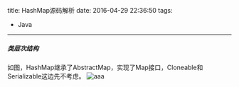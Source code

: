 title: HashMap源码解析
date: 2016-04-29 22:36:50
tags:
- Java
---
#####  类层次结构
如图，HashMap继承了AbstractMap，实现了Map接口，Cloneable和Serializable这边先不考虑。
![aaa](/images/HashMap详解_1.png)
<style>
img[title="aaa"] {
  width:400px;
  display: block;
}
</style>
